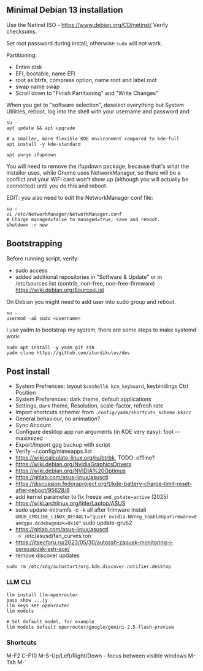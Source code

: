 ## Minimal Debian 13 installation

Use the Netinst ISO - https://www.debian.org/CD/netinst/
Verify checksums.

Set root password during install, otherwise `sudo` will not work.

Partitioning:

- Entire disk
- EFI, bootable, name EFI
- root as btrfs, compress option, name root and label root
- swap name swap
- Scroll down to "Finish Partitioning" and "Write Changes"

When you get to "software selection", deselect everything
but System Utilities, reboot, log into the shell with your username and
password and:

```
su -
apt update && apt upgrade

# a smaller, more flexible KDE environment compared to kde-full
apt install -y kde-standard

apt purge ifupdown
```

You will need to remove the ifupdown package, because that's what the installer
uses, while Gnome uses NetworkManager, so there will be a conflict and your WiFi
card won't show up (although you will actually be connected) until you do this
and reboot.

EDIT: you also need to edit the NetworkManager conf file:

```
su -
vi /etc/NetworkManager/NetworkManager.conf
# Charge managed=false to managed=true, save and reboot.
shutdown -r now
```

## Bootstrapping

Before running script, verify:
- sudo access
- added additional repositories in "Software & Update" or in /etc/sources.list (contrib, non-free, non-free-firmware)
https://wiki.debian.org/SourcesList

On Debian you might need to add user into sudo group and reboot.

```
su -
usermod -aG sudo <username>
```

I use yadm to bootstrap my system, there are some steps to make systemd work:

```
sudo apt install -y yadm git zsh
yadm clone https://github.com/iturdikulov/dev
```

## Post install

- System Prefrences: layout `kcmshell6 kcm_keyboard`, keybindings Ctrl Position
- System Preferences: dark theme, default applications
- Settings, `Dark` theme, Resolution, scale-factor, refresh rate
- Import shortcuts scheme: from `.config/yadm/shortcuts_scheme.kksrc`
- General behaviour, no animation?
- Sync Account
- Configure desktop app run arguments (in KDE very easy): foot --maximized
- Export/Import gpg backup with script
- Verify ~/.config/mimeapps.list
- https://wiki.calculate-linux.org/ru/btrbk, TODO: offline?
- https://wiki.debian.org/NvidiaGraphicsDrivers
- https://wiki.debian.org/NVIDIA%20Optimus
- https://gitlab.com/asus-linux/asusctl
- https://discussion.fedoraproject.org/t/kde-battery-charge-limit-reset-after-reboot/95628/8
- add kernel parameter to fix freeze `amd_pstate=active` (2025)
- https://wiki.archlinux.org/title/Laptop/ASUS
- sudo update-initramfs -c  -k all after frimware install
`GRUB_CMDLINE_LINUX_DEFAULT="quiet nvidia.NVreg_EnableGpuFirmware=0 amdgpu.dcdebugmask=0x10"`
sudo update-grub2
- https://gitlab.com/asus-linux/asusctl
  -  /etc/asusd/fan_curves.ron
- https://itsecforu.ru/2023/05/30/autossh-zapusk-monitoring-i-perezapusk-ssh-soe/
- remove discover updates
```
sudo rm /etc/xdg/autostart/org.kde.discover.notifier.desktop
```


### LLM CLI

```
llm install llm-openrouter
pass show ...|y
llm keys set openrouter
llm models

# Set default model, for example
llm models default openrouter/google/gemini-2.5-flash-preview
```

### Shortcuts

M-F2
C-F10
M-S-Up/Left/Right/Down - focus between visible windows
M-Tab
M-`

